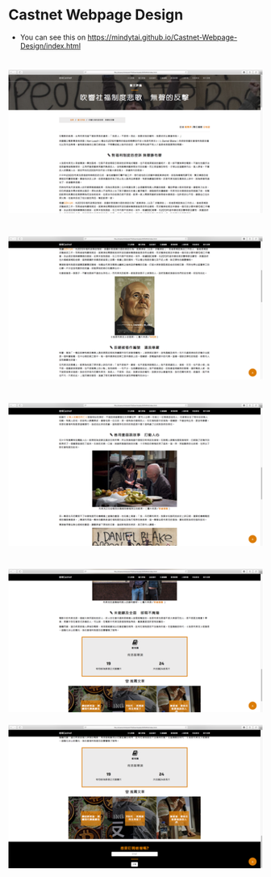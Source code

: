 # Castnet Webpage Design

- You can see this on https://mindytai.github.io/Castnet-Webpage-Design/index.html


![](screenshot/1.png)
===
![](screenshot/2.png)
===
![](screenshot/3.png)
===
![](screenshot/4.png)
===
![](screenshot/5.png)
